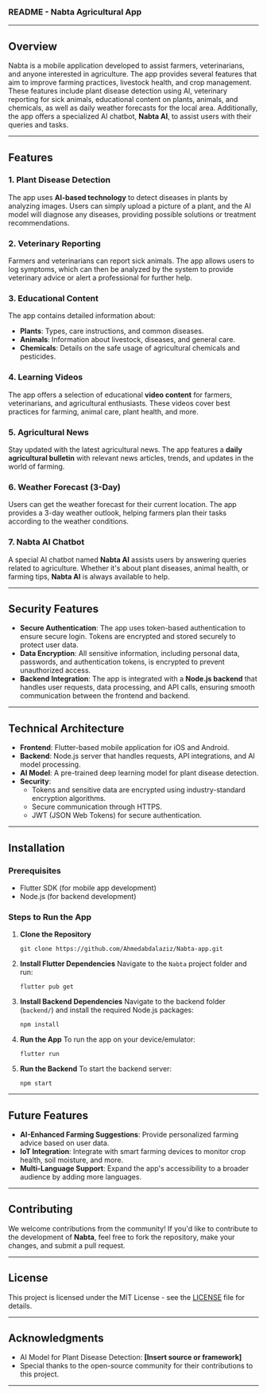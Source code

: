 ### README - Nabta Agricultural App

---

## Overview
Nabta is a mobile application developed to assist farmers, veterinarians, and anyone interested in agriculture. The app provides several features that aim to improve farming practices, livestock health, and crop management. These features include plant disease detection using AI, veterinary reporting for sick animals, educational content on plants, animals, and chemicals, as well as daily weather forecasts for the local area. Additionally, the app offers a specialized AI chatbot, **Nabta AI**, to assist users with their queries and tasks.

---

## Features

### 1. **Plant Disease Detection**
The app uses **AI-based technology** to detect diseases in plants by analyzing images. Users can simply upload a picture of a plant, and the AI model will diagnose any diseases, providing possible solutions or treatment recommendations.

### 2. **Veterinary Reporting**
Farmers and veterinarians can report sick animals. The app allows users to log symptoms, which can then be analyzed by the system to provide veterinary advice or alert a professional for further help.

### 3. **Educational Content**
The app contains detailed information about:
- **Plants**: Types, care instructions, and common diseases.
- **Animals**: Information about livestock, diseases, and general care.
- **Chemicals**: Details on the safe usage of agricultural chemicals and pesticides.

### 4. **Learning Videos**
The app offers a selection of educational **video content** for farmers, veterinarians, and agricultural enthusiasts. These videos cover best practices for farming, animal care, plant health, and more.

### 5. **Agricultural News**
Stay updated with the latest agricultural news. The app features a **daily agricultural bulletin** with relevant news articles, trends, and updates in the world of farming.

### 6. **Weather Forecast (3-Day)**
Users can get the weather forecast for their current location. The app provides a 3-day weather outlook, helping farmers plan their tasks according to the weather conditions.

### 7. **Nabta AI Chatbot**
A special AI chatbot named **Nabta AI** assists users by answering queries related to agriculture. Whether it's about plant diseases, animal health, or farming tips, **Nabta AI** is always available to help.

---

## Security Features

- **Secure Authentication**: The app uses token-based authentication to ensure secure login. Tokens are encrypted and stored securely to protect user data.
- **Data Encryption**: All sensitive information, including personal data, passwords, and authentication tokens, is encrypted to prevent unauthorized access.
- **Backend Integration**: The app is integrated with a **Node.js backend** that handles user requests, data processing, and API calls, ensuring smooth communication between the frontend and backend.

---

## Technical Architecture

- **Frontend**: Flutter-based mobile application for iOS and Android.
- **Backend**: Node.js server that handles requests, API integrations, and AI model processing.
- **AI Model**: A pre-trained deep learning model for plant disease detection.
- **Security**: 
  - Tokens and sensitive data are encrypted using industry-standard encryption algorithms.
  - Secure communication through HTTPS.
  - JWT (JSON Web Tokens) for secure authentication.

---

## Installation

### Prerequisites
- Flutter SDK (for mobile app development)
- Node.js (for backend development)

### Steps to Run the App

1. **Clone the Repository**
   ```
   git clone https://github.com/Ahmedabdalaziz/Nabta-app.git
   ```

2. **Install Flutter Dependencies**
   Navigate to the `Nabta` project folder and run:
   ```
   flutter pub get
   ```

3. **Install Backend Dependencies**
   Navigate to the backend folder (`backend/`) and install the required Node.js packages:
   ```
   npm install
   ```

4. **Run the App**
   To run the app on your device/emulator:
   ```
   flutter run
   ```

5. **Run the Backend**
   To start the backend server:
   ```
   npm start
   ```

---

## Future Features

- **AI-Enhanced Farming Suggestions**: Provide personalized farming advice based on user data.
- **IoT Integration**: Integrate with smart farming devices to monitor crop health, soil moisture, and more.
- **Multi-Language Support**: Expand the app's accessibility to a broader audience by adding more languages.

---

## Contributing

We welcome contributions from the community! If you'd like to contribute to the development of **Nabta**, feel free to fork the repository, make your changes, and submit a pull request.

---

## License

This project is licensed under the MIT License - see the [LICENSE](LICENSE) file for details.

---

## Acknowledgments

- AI Model for Plant Disease Detection: **[Insert source or framework]**
- Special thanks to the open-source community for their contributions to this project.

---

